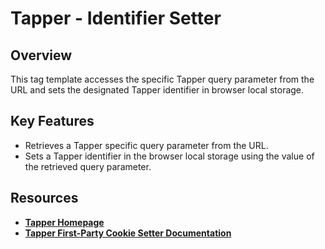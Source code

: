 # Tapper - Identifier Setter 

## Overview
This tag template accesses the specific Tapper query parameter from the URL and sets the designated Tapper identifier in browser local storage. 

## Key Features
- Retrieves a Tapper specific query parameter from the URL.
- Sets a Tapper identifier in the browser local storage using the value of the retrieved query parameter.

## Resources
- [**Tapper Homepage**](https://tapper.ai) 
- [**Tapper First-Party Cookie Setter Documentation**](https://docs.tapper.ai/gtm/web-identifier-setter) 
